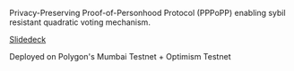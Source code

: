 Privacy-Preserving Proof-of-Personhood Protocol (PPPoPP) enabling sybil resistant quadratic voting mechanism.

[Slidedeck](https://docs.google.com/presentation/d/1qnvhJmYH33UWLcF5OctOiRKxZfSNQeYFyGN9a-wueU0/edit?usp=sharing)

Deployed on Polygon's Mumbai Testnet + Optimism Testnet
